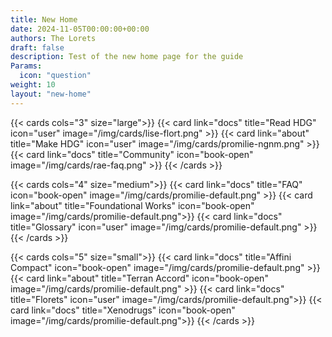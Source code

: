 ```yaml
---
title: New Home
date: 2024-11-05T00:00:00+00:00
authors: The Lorets
draft: false
description: Test of the new home page for the guide
Params:
  icon: "question"
weight: 10
layout: "new-home"
---
```

{{< cards cols="3" size="large">}}
  {{< card link="docs" title="Read HDG" icon="user" image="/img/cards/lise-flort.png"  >}}
  {{< card link="about" title="Make HDG" icon="user" image="/img/cards/promilie-ngnm.png" >}}
  {{< card link="docs" title="Community" icon="book-open" image="/img/cards/rae-faq.png" >}}
{{< /cards >}}

{{< cards cols="4" size="medium">}}
  {{< card link="docs" title="FAQ" icon="book-open" image="/img/cards/promilie-default.png" >}}
  {{< card link="about" title="Foundational Works" icon="book-open" image="/img/cards/promilie-default.png">}}
  {{< card link="docs" title="Glossary" icon="user" image="/img/cards/promilie-default.png" >}}
{{< /cards >}}

{{< cards cols="5" size="small">}}
  {{< card link="docs" title="Affini Compact" icon="book-open" image="/img/cards/promilie-default.png"  >}}
  {{< card link="about" title="Terran Accord" icon="book-open" image="/img/cards/promilie-default.png" >}}
  {{< card link="docs" title="Florets" icon="user" image="/img/cards/promilie-default.png">}}
  {{< card link="docs" title="Xenodrugs" icon="book-open" image="/img/cards/promilie-default.png">}}
{{< /cards >}}